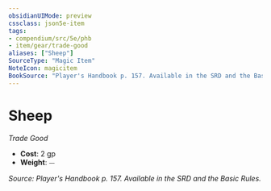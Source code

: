 ```yaml
---
obsidianUIMode: preview
cssclass: json5e-item
tags:
- compendium/src/5e/phb
- item/gear/trade-good
aliases: ["Sheep"]
SourceType: "Magic Item"
NoteIcon: magicitem
BookSource: "Player's Handbook p. 157. Available in the SRD and the Basic Rules."
---
```

# Sheep
*Trade Good*  

- **Cost**: 2 gp
- **Weight**: ⏤

*Source: Player's Handbook p. 157. Available in the SRD and the Basic Rules.*